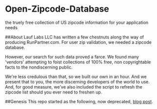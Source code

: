 Open-Zipcode-Database
=====================

the truely free collection of US zipcode information for your application needs

##About
Lauf Labs LLC has written a few chestnuts along the way of producing RunPartner.com. For user zip validation, we needed a zipcode database.

However, our search for such data proved a farce. We found many 'vendors' attempting to foist collections of 100% free, non copyrightable facts to the nondiscerning public.

We're less credulous than that, so we built our own in an hour. And we present that to you, the more discerning developers of the world to use. And, for good measure, we've also included the script to refresh the zipcode list should you ever need to freshen up.

##Genesis
This repo started as the following, now deprecated, [blog post](http://www.lustforge.com/category/geolocation/).
